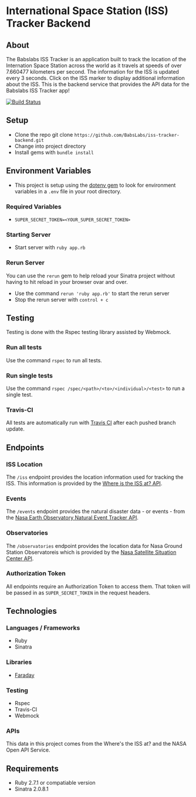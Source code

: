 # International Space Station (ISS) Tracker Backend

## About
The Babslabs ISS Tracker is an application built to track the location of the Internation Space Station across the world as it travels at speeds of over 7.660477 kilometers per second. The information for the ISS is updated every 3 seconds. Click on the ISS marker to display additional information about the ISS. This is the backend service that provides the API data for the Babslabs ISS Tracker app!

[![Build Status](https://travis-ci.com/BabsLabs/iss-tracker-backend.svg?branch=master)](https://travis-ci.com/BabsLabs/iss-tracker-backend)

## Setup
- Clone the repo git clone `https://github.com/BabsLabs/iss-tracker-backend.git`
- Change into project directory
- Install gems with `bundle install`

## Environment Variables
- This project is setup using the [dotenv gem](https://github.com/bkeepers/dotenv) to look for environment variables in a `.env` file in your root directory.

### Required Variables
- `SUPER_SECRET_TOKEN=<YOUR_SUPER_SECRET_TOKEN>`

### Starting Server
- Start server with `ruby app.rb`

### Rerun Server
You can use the `rerun` gem to help reload your Sinatra project without having to hit reload in your browser ovar and over. 
- Use the command `rerun 'ruby app.rb'` to start the rerun server
- Stop the rerun server with `control + c`

## Testing
Testing is done with the Rspec testing library assisted by Webmock.

### Run all tests
Use the command `rspec` to run all tests.

### Run single tests
Use the command `rspec /spec/<path>/<to>/<individual>/<test>` to run a single test.

### Travis-CI
All tests are automatically run with [Travis CI](https://travis-ci.com/) after each pushed branch update.

## Endpoints

### ISS Location
The `/iss` endpoint provides the location information used for tracking the ISS. This information is provided by the [Where is the ISS at? API](https://wheretheiss.at/w/developer).

### Events
The `/events` endpoint provides the natural disaster data - or events - from the [Nasa Earth Observatory Natural Event Tracker API](https://eonet.sci.gsfc.nasa.gov/docs/v2.1).

### Observatories
The `/observatories` endpoint provides the location data for Nasa Ground Station Observatoreis which is provided by the [Nasa Satellite Situation Center API](https://sscweb.gsfc.nasa.gov/WebServices/REST/).

### Authorization Token
All endpoints require an Authorization Token to access them. That token will be passed in as `SUPER_SECRET_TOKEN` in the request headers.

## Technologies

### Languages / Frameworks
- Ruby
- Sinatra

### Libraries
- [Faraday](https://lostisland.github.io/faraday/)

### Testing
- Rspec
- Travis-CI
- Webmock

### APIs
This data in this project comes from the Where's the ISS at? and the NASA Open API Service.

## Requirements
- Ruby 2.7.1 or compatiable version
- Sinatra 2.0.8.1